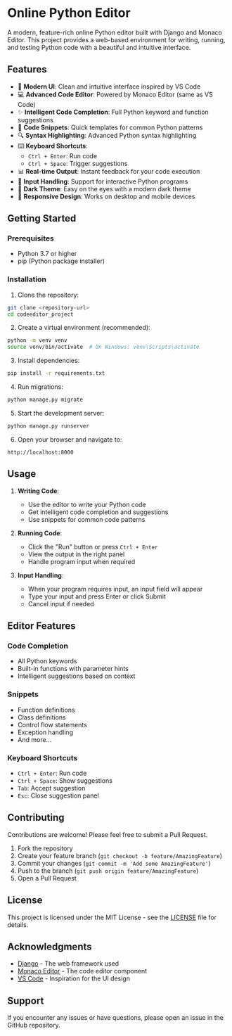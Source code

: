 # Online Python Editor

A modern, feature-rich online Python editor built with Django and Monaco Editor. This project provides a web-based environment for writing, running, and testing Python code with a beautiful and intuitive interface.

## Features

- 🚀 **Modern UI**: Clean and intuitive interface inspired by VS Code
- 💻 **Advanced Code Editor**: Powered by Monaco Editor (same as VS Code)
- ✨ **Intelligent Code Completion**: Full Python keyword and function suggestions
- 📝 **Code Snippets**: Quick templates for common Python patterns
- 🔍 **Syntax Highlighting**: Advanced Python syntax highlighting
- ⌨️ **Keyboard Shortcuts**: 
  - `Ctrl + Enter`: Run code
  - `Ctrl + Space`: Trigger suggestions
- 📊 **Real-time Output**: Instant feedback for your code execution
- 🔄 **Input Handling**: Support for interactive Python programs
- 🎨 **Dark Theme**: Easy on the eyes with a modern dark theme
- 📱 **Responsive Design**: Works on desktop and mobile devices

## Getting Started

### Prerequisites

- Python 3.7 or higher
- pip (Python package installer)

### Installation

1. Clone the repository:
```bash
git clone <repository-url>
cd codeeditor_project
```

2. Create a virtual environment (recommended):
```bash
python -m venv venv
source venv/bin/activate  # On Windows: venv\Scripts\activate
```

3. Install dependencies:
```bash
pip install -r requirements.txt
```

4. Run migrations:
```bash
python manage.py migrate
```

5. Start the development server:
```bash
python manage.py runserver
```

6. Open your browser and navigate to:
```
http://localhost:8000
```

## Usage

1. **Writing Code**:
   - Use the editor to write your Python code
   - Get intelligent code completion and suggestions
   - Use snippets for common code patterns

2. **Running Code**:
   - Click the "Run" button or press `Ctrl + Enter`
   - View the output in the right panel
   - Handle program input when required

3. **Input Handling**:
   - When your program requires input, an input field will appear
   - Type your input and press Enter or click Submit
   - Cancel input if needed

## Editor Features

### Code Completion
- All Python keywords
- Built-in functions with parameter hints
- Intelligent suggestions based on context

### Snippets
- Function definitions
- Class definitions
- Control flow statements
- Exception handling
- And more...

### Keyboard Shortcuts
- `Ctrl + Enter`: Run code
- `Ctrl + Space`: Show suggestions
- `Tab`: Accept suggestion
- `Esc`: Close suggestion panel

## Contributing

Contributions are welcome! Please feel free to submit a Pull Request.

1. Fork the repository
2. Create your feature branch (`git checkout -b feature/AmazingFeature`)
3. Commit your changes (`git commit -m 'Add some AmazingFeature'`)
4. Push to the branch (`git push origin feature/AmazingFeature`)
5. Open a Pull Request

## License

This project is licensed under the MIT License - see the [LICENSE](LICENSE) file for details.

## Acknowledgments

- [Django](https://www.djangoproject.com/) - The web framework used
- [Monaco Editor](https://microsoft.github.io/monaco-editor/) - The code editor component
- [VS Code](https://code.visualstudio.com/) - Inspiration for the UI design

## Support

If you encounter any issues or have questions, please open an issue in the GitHub repository. 